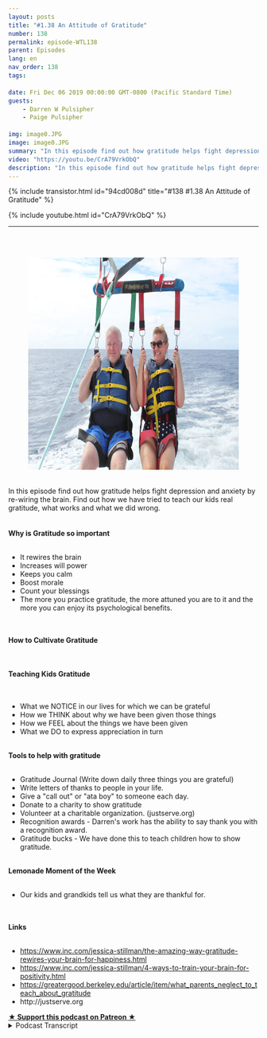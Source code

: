 ```yaml
---
layout: posts
title: "#1.38 An Attitude of Gratitude"
number: 138
permalink: episode-WTL138
parent: Episodes
lang: en
nav_order: 138
tags:

date: Fri Dec 06 2019 00:00:00 GMT-0800 (Pacific Standard Time)
guests:
    - Darren W Pulsipher
    - Paige Pulsipher

img: image0.JPG
image: image0.JPG
summary: "In this episode find out how gratitude helps fight depression and anxiety by re-wiring the brain. Find out how we have tried to teach our kids real gratitude, what works and what we did wrong."
video: "https://youtu.be/CrA79VrkObQ"
description: "In this episode find out how gratitude helps fight depression and anxiety by re-wiring the brain. Find out how we have tried to teach our kids real gratitude, what works and what we did wrong."
---
```


<div>
{% include transistor.html id="94cd008d" title="#138 #1.38 An Attitude of Gratitude" %}

{% include youtube.html id="CrA79VrkObQ" %}
</div>

---

<html><head></head><body><div><br><br></div><div><figure data-trix-attachment="{&quot;contentType&quot;:&quot;image&quot;,&quot;height&quot;:427,&quot;url&quot;:&quot;https://1.bp.blogspot.com/-gXmwP3AqKsU/XeoPRAb70XI/AAAAAAAFIl4/GiOrIKpL1m8_yISsJ7OwkoG5xs5iEAIfwCKgBGAsYHg/s640/IMG_1490.JPG&quot;,&quot;width&quot;:640}" data-trix-content-type="image" class="attachment attachment--preview"><img src="./image0.JPG" width="640" height="427"><figcaption class="attachment__caption"></figcaption></figure></div><div><br></div><div>In this episode find out how gratitude helps fight depression and anxiety by re-wiring the brain. Find out how we have tried to teach our kids real gratitude, what works and what we did wrong.</div><div><br></div><div><strong><br>Why is Gratitude so important<br></strong><br></div><ul><li>It rewires the brain</li><li>Increases will power</li><li>Keeps you calm</li><li>Boost morale</li><li>Count your blessings</li><li>The more you practice gratitude, the more attuned you are to it and the more you can enjoy its psychological benefits.</li></ul><div><br></div><div><strong><br>How to Cultivate Gratitude<br></strong><br></div><div><br></div><div><strong><br>Teaching Kids Gratitude<br></strong><br></div><div><br></div><ul><li>What we NOTICE in our lives for which we can be grateful</li><li>How we THINK about why we have been given those things</li><li>How we FEEL about the things we have been given</li><li>What we DO to express appreciation in turn</li></ul><div><strong><br>Tools to help with gratitude<br></strong><br></div><ul><li>Gratitude Journal (Write down daily three things you are grateful)</li><li>Write letters of thanks to people in your life.</li><li>Give a "call out" or "ata boy" to someone each day.</li><li>Donate to a charity to show gratitude</li><li>Volunteer at a charitable organization. (justserve.org)</li><li>Recognition awards - Darren's work has the ability to say thank you with a recognition award.</li><li>Gratitude bucks - We have done this to teach children how to show gratitude.</li></ul><div><strong><br>Lemonade Moment of the Week<br></strong><br></div><ul><li>Our kids and grandkids tell us what they are thankful for.</li></ul><div><br></div><div><strong><br>Links<br></strong><br></div><ul><li><a href="https://www.inc.com/jessica-stillman/the-amazing-way-gratitude-rewires-your-brain-for-happiness.html">https://www.inc.com/jessica-stillman/the-amazing-way-gratitude-rewires-your-brain-for-happiness.html</a></li><li><a href="https://www.inc.com/jessica-stillman/4-ways-to-train-your-brain-for-positivity.html">https://www.inc.com/jessica-stillman/4-ways-to-train-your-brain-for-positivity.html</a></li><li><a href="https://greatergood.berkeley.edu/article/item/what_parents_neglect_to_teach_about_gratitude">https://greatergood.berkeley.edu/article/item/what_parents_neglect_to_teach_about_gratitude</a></li><li>http://justserve.org</li></ul>
<strong>
  <a href="https://www.patreon.com/wheresthelemonade" target="_donate" rel="payment" title="★ Support this podcast on Patreon ★">★ Support this podcast on Patreon ★</a>
</strong></body></html>

<details>
<summary> Podcast Transcript </summary>

<p></p>

</details>
